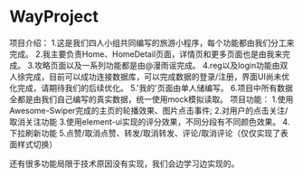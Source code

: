 # WayProject
项目介绍：
  1.这是我们四人小组共同编写的旅游小程序，每个功能都由我们分工来完成。
  2.我主要负责Home、HomeDetail页面，详情页和更多页面也是由我来完成。
  3.攻略页面以及一系列功能都是由@漫雨谣完成。
  4.reg以及login功能由双人徐完成，目前可以成功连接数据库，可以完成数据的登录/注册，界面UI尚未优化完成，请期待我们的后续优化。
  5.'我的'页面由单人储编写。
  6.项目中所有数据全都是由我们自己编写的真实数据，统一使用mock模拟读取。
项目功能：
  1.使用Awesome-Swiper完成的主页的轮播效果、图片点击事件;
  2.对用户的点击关注/取消关注功能
  3.使用element-ui实现的评分效果，不同分段有不同颜色效果。
  4.下拉刷新功能
  5.点赞/取消点赞、转发/取消转发、评论/取消评论（仅仅实现了表面样式切换）
  
还有很多功能局限于技术原因没有实现，我们会边学习边实现的。
